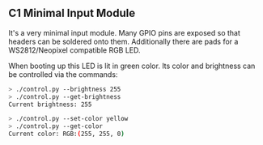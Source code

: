 ## C1 Minimal Input Module

It's a very minimal input module. Many GPIO pins are exposed so that headers
can be soldered onto them. Additionally there are pads for a WS2812/Neopixel
compatible RGB LED.

When booting up this LED is lit in green color.
Its color and brightness can be controlled via the commands:

```sh
> ./control.py --brightness 255
> ./control.py --get-brightness
Current brightness: 255

> ./control.py --set-color yellow
> ./control.py --get-color
Current color: RGB:(255, 255, 0)
```
